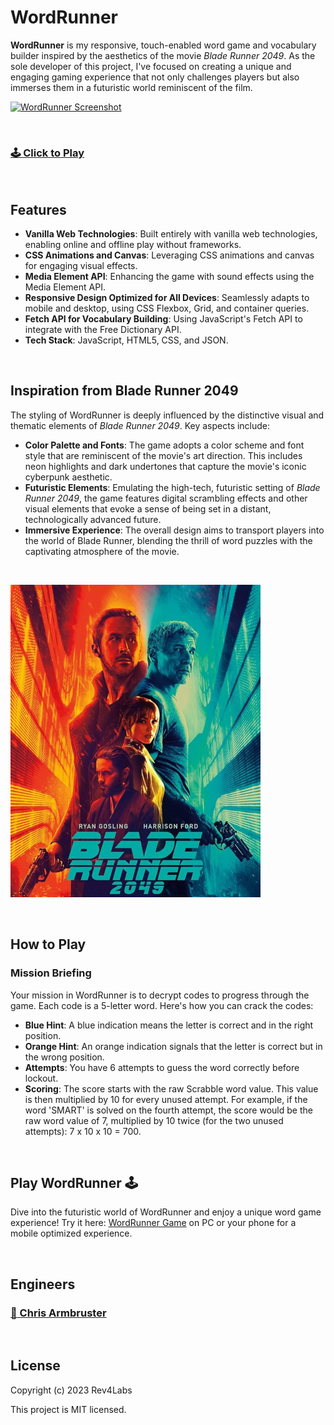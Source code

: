 # WordRunner

**WordRunner** is my responsive, touch-enabled word game and vocabulary builder inspired by the aesthetics of the movie _Blade Runner 2049_. As the sole developer of this project, I've focused on creating a unique and engaging gaming experience that not only challenges players but also immerses them in a futuristic world reminiscent of the film.

[![WordRunner Screenshot](https://portfolio.rev4labs.com/images/wr-comp2.png)](https://wordrunner.rev4labs.com)

<br>

### [🕹️ Click to Play](https://wordrunner.rev4labs.com)

<br>

## Features

- **Vanilla Web Technologies**: Built entirely with vanilla web technologies, enabling online and offline play without frameworks.
- **CSS Animations and Canvas**: Leveraging CSS animations and canvas for engaging visual effects.
- **Media Element API**: Enhancing the game with sound effects using the Media Element API.
- **Responsive Design Optimized for All Devices**: Seamlessly adapts to mobile and desktop, using CSS Flexbox, Grid, and container queries.
- **Fetch API for Vocabulary Building**: Using JavaScript's Fetch API to integrate with the Free Dictionary API.
- **Tech Stack**: JavaScript, HTML5, CSS, and JSON.

<br>

## Inspiration from Blade Runner 2049

The styling of WordRunner is deeply influenced by the distinctive visual and thematic elements of _Blade Runner 2049_. Key aspects include:

- **Color Palette and Fonts**: The game adopts a color scheme and font style that are reminiscent of the movie's art direction. This includes neon highlights and dark undertones that capture the movie's iconic cyberpunk aesthetic.
- **Futuristic Elements**: Emulating the high-tech, futuristic setting of _Blade Runner 2049_, the game features digital scrambling effects and other visual elements that evoke a sense of being set in a distant, technologically advanced future.
- **Immersive Experience**: The overall design aims to transport players into the world of Blade Runner, blending the thrill of word puzzles with the captivating atmosphere of the movie.

<br>

![Blade Runner Poster](/public/bladerunner.png)

<br>

## How to Play

### Mission Briefing

Your mission in WordRunner is to decrypt codes to progress through the game. Each code is a 5-letter word. Here's how you can crack the codes:

- **Blue Hint**: A blue indication means the letter is correct and in the right position.
- **Orange Hint**: An orange indication signals that the letter is correct but in the wrong position.
- **Attempts**: You have 6 attempts to guess the word correctly before lockout.
- **Scoring**: The score starts with the raw Scrabble word value. This value is then multiplied by 10 for every unused attempt. For example, if the word 'SMART' is solved on the fourth attempt, the score would be the raw word value of 7, multiplied by 10 twice (for the two unused attempts): 7 x 10 x 10 = 700.

<br>

## Play WordRunner 🕹️

Dive into the futuristic world of WordRunner and enjoy a unique word game experience! Try it here: [WordRunner Game](https://wordrunner.rev4labs.com) on PC or your phone for a mobile optimized experience.

<br>

## Engineers

### [🧑 Chris Armbruster](https://github.com/chrisallenarmbruster)

<br>

## License

Copyright (c) 2023 Rev4Labs

This project is MIT licensed.
